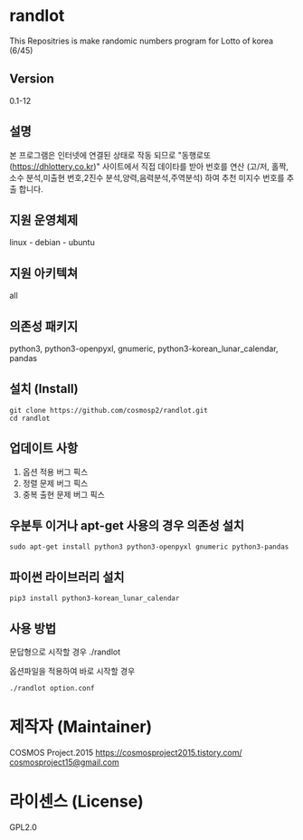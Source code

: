 # randlot

This Repositries is make randomic numbers program for Lotto of korea (6/45)

## Version

0.1-12

## 설명

본 프로그램은 인터넷에 연결된 상태로 작동 되므로 "동행로또(https://dhlottery.co.kr)" 사이트에서 직접 데이타를 받아 번호를 연산 (고/저, 홀짝,소수 분석,미출현 번호,2진수 분석,양력,음력분석,주역분석) 하여 추천 미지수 번호를 추출 합니다.

## 지원 운영체제

linux - debian - ubuntu

## 지원 아키텍쳐

all

## 의존성 패키지

python3, python3-openpyxl, gnumeric, python3-korean_lunar_calendar, pandas

## 설치 (Install)

	git clone https://github.com/cosmosp2/randlot.git
	cd randlot
	
## 업데이트 사항 

1. 옵션 적용 버그 픽스
2. 정렬 문제 버그 픽스
3. 중복 출현 문제 버그 픽스

## 우분투 이거나 apt-get 사용의 경우 의존성 설치

	sudo apt-get install python3 python3-openpyxl gnumeric python3-pandas

## 파이썬 라이브러리 설치

	pip3 install python3-korean_lunar_calendar

## 사용 방법

문답형으로 시작할 경우
	./randlot 

옵션파일을 적용하여 바로 시작할 경우

	./randlot option.conf

# 제작자 (Maintainer)

COSMOS Project.2015
https://cosmosproject2015.tistory.com/
cosmosproject15@gmail.com

# 라이센스 (License)

GPL2.0


